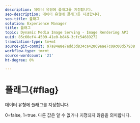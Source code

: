 ```yaml
---
description: 데이터 유형에 플래그를 지정합니다.
seo-description: 데이터 유형에 플래그를 지정합니다.
seo-title: 플래그
solution: Experience Manager
title: 플래그
topic: Dynamic Media Image Serving - Image Rendering API
uuid: 85c60ef4-4509-41e0-b846-3cfc54689272
translation-type: tm+mt
source-git-commit: 97a84e8e7edd3d834ca42069eae7c09c00d57938
workflow-type: tm+mt
source-wordcount: '21'
ht-degree: 0%

---
```



# 플래그{#flag}

데이터 유형에 플래그를 지정합니다.

0=false, 1=true. 다른 값은 알 수 없거나 지정되지 않음을 의미합니다.

